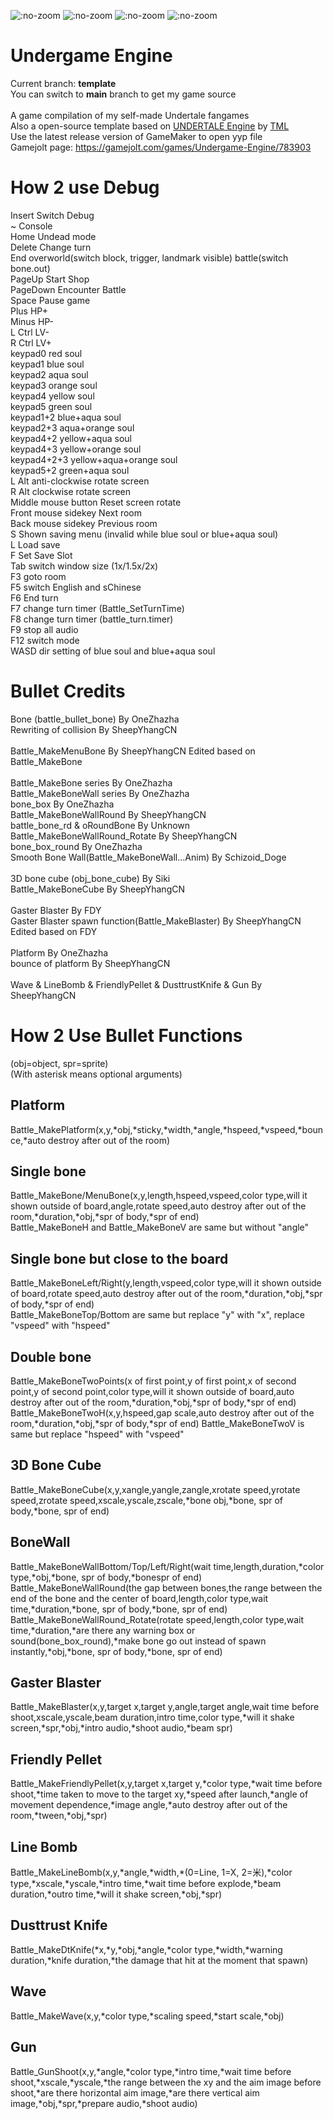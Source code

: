 ![](https://img.shields.io/github/release/SheepYhangCN/UndergameEngine.svg?style=flat-square ":no-zoom")
![](https://img.shields.io/github/stars/SheepYhangCN/UndergameEngine?style=flat-square ":no-zoom")
![](https://img.shields.io/github/license/SheepYhangCN/UndergameEngine?style=flat-square ":no-zoom")
![](https://img.shields.io/github/languages/top/SheepYhangCN/UndergameEngine.svg?style=flat-square ":no-zoom")

# Undergame Engine
Current branch: **template**
<br>
You can switch to **main** branch to get my game source
<br><br>
A game compilation of my self-made Undertale fangames
<br>
Also a open-source template based on <a href=https://github.com/TML233/UndertaleEngine>UNDERTALE Engine<a/> by <a href=https://github.com/TML233>TML<a/> 
<br>
Use the latest release version of GameMaker to open yyp file
<br>
Gamejolt page:
https://gamejolt.com/games/Undergame-Engine/783903

# How 2 use Debug
Insert Switch Debug
<br>
~ Console
<br>
Home Undead mode
<br>
Delete Change turn
<br>
End overworld(switch block, trigger, landmark visible) battle(switch bone.out)
<br>
PageUp Start Shop
<br>
PageDown Encounter Battle
<br>
Space Pause game
<br>
Plus HP+
<br>
Minus HP-
<br>
L Ctrl LV-
<br>
R Ctrl LV+
<br>
keypad0 red soul
<br>
keypad1 blue soul
<br>
keypad2 aqua soul
<br>
keypad3 orange soul
<br>
keypad4 yellow soul
<br>
keypad5 green soul
<br>
keypad1+2 blue+aqua soul
<br>
keypad2+3 aqua+orange soul
<br>
keypad4+2 yellow+aqua soul
<br>
keypad4+3 yellow+orange soul
<br>
keypad4+2+3 yellow+aqua+orange soul
<br>
keypad5+2 green+aqua soul
<br>
L Alt anti-clockwise rotate screen
<br>
R Alt clockwise rotate screen
<br>
Middle mouse button Reset screen rotate
<br>
Front mouse sidekey Next room
<br>
Back mouse sidekey Previous room
<br>
S Shown saving menu (invalid while blue soul or blue+aqua soul)
<br>
L Load save
<br>
F Set Save Slot
<br>
Tab switch window size (1x/1.5x/2x)
<br>
F3 goto room
<br>
F5 switch English and sChinese
<br>
F6 End turn
<br>
F7 change turn timer (Battle_SetTurnTime)
<br>
F8 change turn timer (battle_turn.timer)
<br>
F9 stop all audio
<br>
F12 switch mode
<br>
WASD dir setting of blue soul and blue+aqua soul
# Bullet Credits
Bone (battle_bullet_bone) By OneZhazha
<br>
Rewriting of collision By SheepYhangCN
<br><br>
Battle_MakeMenuBone By SheepYhangCN Edited based on Battle_MakeBone
<br><br>
Battle_MakeBone series By OneZhazha
<br>
Battle_MakeBoneWall series By OneZhazha
<br>
bone_box By OneZhazha
<br>
Battle_MakeBoneWallRound By SheepYhangCN
<br>
battle_bone_rd & oRoundBone By Unknown
<br>
Battle_MakeBoneWallRound_Rotate By SheepYhangCN
<br>
bone_box_round By OneZhazha
<br>
Smooth Bone Wall(Battle_MakeBoneWall...Anim) By Schizoid_Doge
<br><br>
3D bone cube (obj_bone_cube) By Siki
<br>
Battle_MakeBoneCube By SheepYhangCN
<br><br>
Gaster Blaster By FDY
<br>
Gaster Blaster spawn function(Battle_MakeBlaster) By SheepYhangCN Edited based on FDY
<br><br>
Platform By OneZhazha
<br>
bounce of platform By SheepYhangCN
<br><br>
Wave & LineBomb & FriendlyPellet & DusttrustKnife & Gun By SheepYhangCN
# How 2 Use Bullet Functions
(obj=object, spr=sprite)
<br>
(With asterisk means optional arguments)
## Platform
Battle_MakePlatform(x,y,\*obj,\*sticky,\*width,\*angle,\*hspeed,\*vspeed,\*bounce,\*auto destroy after out of the room)
## Single bone
Battle_MakeBone/MenuBone(x,y,length,hspeed,vspeed,color type,will it shown outside of board,angle,rotate speed,auto destroy after out of the room,\*duration,\*obj,\*spr of body,\*spr of end)
<br>
Battle_MakeBoneH and Battle_MakeBoneV are same but without "angle"
## Single bone but close to the board
Battle_MakeBoneLeft/Right(y,length,vspeed,color type,will it shown outside of board,rotate speed,auto destroy after out of the room,\*duration,\*obj,\*spr of body,\*spr of end)
<br>
Battle_MakeBoneTop/Bottom are same but replace "y" with "x", replace "vspeed" with "hspeed"
## Double bone
Battle_MakeBoneTwoPoints(x of first point,y of first point,x of second point,y of second point,color type,will it shown outside of board,auto destroy after out of the room,\*duration,\*obj,\*spr of body,\*spr of end)
<br>
Battle_MakeBoneTwoH(x,y,hspeed,gap scale,auto destroy after out of the room,\*duration,\*obj,\*spr of body,\*spr of end)
Battle_MakeBoneTwoV is same but replace "hspeed" with "vspeed"
## 3D Bone Cube
Battle_MakeBoneCube(x,y,xangle,yangle,zangle,xrotate speed,yrotate speed,zrotate speed,xscale,yscale,zscale,\*bone obj,\*bone, spr of body,\*bone, spr of end)
## BoneWall
Battle_MakeBoneWallBottom/Top/Left/Right(wait time,length,duration,\*color type,\*obj,\*bone, spr of body,\*bonespr of end)
<br>
Battle_MakeBoneWallRound(the gap between bones,the range between the end of the bone and the center of board,length,color type,wait time,\*duration,\*bone, spr of body,\*bone, spr of end)
<br>
Battle_MakeBoneWallRound_Rotate(rotate speed,length,color type,wait time,\*duration,\*are there any warning  box or sound(bone_box_round),\*make bone go out instead of spawn instantly,\*obj,\*bone, spr of body,\*bone, spr of end)
## Gaster Blaster
Battle_MakeBlaster(x,y,target x,target y,angle,target angle,wait time before shoot,xscale,yscale,beam duration,intro time,color type,\*will it shake screen,\*spr,\*obj,\*intro audio,\*shoot audio,\*beam spr)
## Friendly Pellet
Battle_MakeFriendlyPellet(x,y,target x,target y,\*color type,\*wait time before shoot,\*time taken to move to the target xy,\*speed after launch,\*angle of movement dependence,\*image angle,\*auto destroy after out of the room,\*tween,\*obj,\*spr)
## Line Bomb
Battle_MakeLineBomb(x,y,\*angle,\*width,\*(0=Line, 1=X, 2=米),\*color type,\*xscale,\*yscale,\*intro time,\*wait time before explode,\*beam duration,\*outro time,\*will it shake screen,\*obj,\*spr)
## Dusttrust Knife
Battle_MakeDtKnife(\*x,\*y,\*obj,\*angle,\*color type,\*width,\*warning duration,\*knife duration,\*the damage that hit at the moment that spawn)
## Wave
Battle_MakeWave(x,y,\*color type,\*scaling speed,\*start scale,\*obj)
## Gun
Battle_GunShoot(x,y,\*angle,\*color type,\*intro time,\*wait time before shoot,\*xscale,\*yscale,\*the range between the xy and the aim image before shoot,\*are there horizontal aim image,\*are there vertical aim image,\*obj,\*spr,\*prepare audio,\*shoot audio)